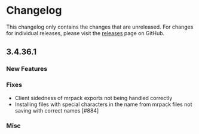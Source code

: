 # Changelog

This changelog only contains the changes that are unreleased. For changes for individual releases, please visit the
[releases](https://github.com/ATLauncher/ATLauncher/releases) page on GitHub.

## 3.4.36.1

### New Features

### Fixes
- Client sidedness of mrpack exports not being handled correctly
- Installing files with special characters in the name from mrpack files not saving with correct names [#884]

### Misc
